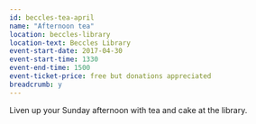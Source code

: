 ```yaml
---
id: beccles-tea-april
name: "Afternoon tea"
location: beccles-library
location-text: Beccles Library
event-start-date: 2017-04-30
event-start-time: 1330
event-end-time: 1500
event-ticket-price: free but donations appreciated
breadcrumb: y
---
```


Liven up your Sunday afternoon with tea and cake at the library.
